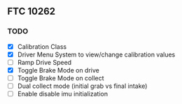 ## FTC 10262

### TODO

- [X] Calibration Class
- [X] Driver Menu System to view/change calibration values
- [ ] Ramp Drive Speed
- [X] Toggle Brake Mode on drive
- [ ] Toggle Brake Mode on collect
- [ ] Dual collect mode (initial grab vs final intake)
- [ ] Enable disable imu initialization
